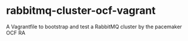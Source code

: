 # rabbitmq-cluster-ocf-vagrant
A Vagrantfile to bootstrap and test a RabbitMQ cluster by the pacemaker OCF RA
